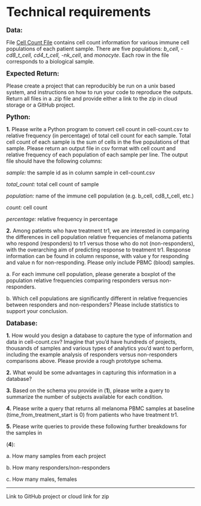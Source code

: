 # **<big>Technical requirements</big>**

**<big>Data:</big>**

File [Cell Count File](./InstructionMaterial/cell-count.csv) contains cell count information for various immune cell populations of each patient sample. There are five populations: _*b_cell*_, -*cd8_t_cell*_, _*cd4_t_cell*_, -*nk_cell*_, and _*monocyte*_. Each row in the file corresponds to a biological sample.

**<big>Expected Return:</big>**

Please create a project that can reproducibly be run on a unix based system, and instructions on how to run your code to reproduce the outputs. Return all files in a .zip file and provide either a link to the zip in cloud storage or a GitHub project.

**<big>Python:</big>**

**1.** Please write a Python program to convert cell count in cell-count.csv to relative frequency (in percentage) of total cell count for each sample. Total cell count of each sample is the sum of cells in the five populations of that sample. Please return an output file in csv format with cell count and relative frequency of each population of each sample per line. The output file should have the following columns:

_*sample:*_ the sample id as in column sample in cell-count.csv

_*total_count:*_ total cell count of sample

_*population:*_ name of the immune cell population (e.g. b_cell, cd8_t_cell, etc.)

_*count:*_ cell count

_*percentage:*_ relative frequency in percentage

**2.** Among patients who have treatment tr1, we are interested in comparing the differences in cell population relative frequencies of melanoma patients who respond (responders) to tr1 versus those who do not (non-responders), with the overarching aim of predicting response to treatment tr1. Response information can be found in column response, with value y for responding and value n for non-responding. Please only include PBMC (blood) samples.

a. For each immune cell population, please generate a boxplot of the population relative frequencies comparing responders versus non-responders.

b. Which cell populations are significantly different in relative frequencies between responders and non-responders? Please include statistics to support your conclusion.

**<big>Database:</big>**

**1.** How would you design a database to capture the type of information and data in cell-count.csv? Imagine that you’d have hundreds of projects, thousands of samples and various types of analytics you’d want to perform, including the example analysis of responders versus non-responders comparisons above. Please provide a rough prototype schema.

**2.** What would be some advantages in capturing this information in a database?

**3.** Based on the schema you provide in (**1**), please write a query to summarize the number of subjects available for each condition.

**4.** Please write a query that returns all melanoma PBMC samples at baseline (time_from_treatment_start is 0) from patients who have treatment tr1.

**5.** Please write queries to provide these following further breakdowns for the samples in

(**4**):

a. How many samples from each project

b. How many responders/non-responders

c. How many males, females

-------------------
Link to GitHub project or cloud link for zip
